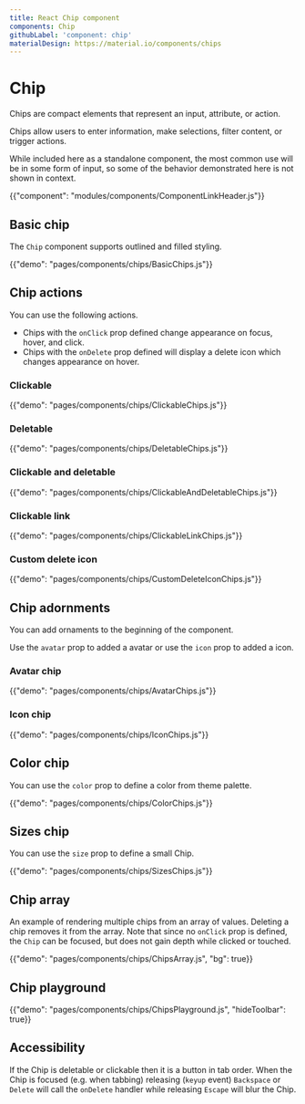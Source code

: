 ```yaml
---
title: React Chip component
components: Chip
githubLabel: 'component: chip'
materialDesign: https://material.io/components/chips
---
```


# Chip

<p class="description">Chips are compact elements that represent an input, attribute, or action.</p>

Chips allow users to enter information, make selections, filter content, or trigger actions.

While included here as a standalone component, the most common use will
be in some form of input, so some of the behavior demonstrated here is
not shown in context.

{{"component": "modules/components/ComponentLinkHeader.js"}}

## Basic chip

The `Chip` component supports outlined and filled styling.

{{"demo": "pages/components/chips/BasicChips.js"}}

## Chip actions

You can use the following actions.

- Chips with the `onClick` prop defined change appearance on focus, hover, and click.
- Chips with the `onDelete` prop defined will display a delete icon which changes appearance on hover.

### Clickable

{{"demo": "pages/components/chips/ClickableChips.js"}}

### Deletable

{{"demo": "pages/components/chips/DeletableChips.js"}}

### Clickable and deletable

{{"demo": "pages/components/chips/ClickableAndDeletableChips.js"}}

### Clickable link

{{"demo": "pages/components/chips/ClickableLinkChips.js"}}

### Custom delete icon

{{"demo": "pages/components/chips/CustomDeleteIconChips.js"}}

## Chip adornments

You can add ornaments to the beginning of the component.

Use the `avatar` prop to added a avatar or use the `icon` prop to added a icon.

### Avatar chip

{{"demo": "pages/components/chips/AvatarChips.js"}}

### Icon chip

{{"demo": "pages/components/chips/IconChips.js"}}

## Color chip

You can use the `color` prop to define a color from theme palette.

{{"demo": "pages/components/chips/ColorChips.js"}}

## Sizes chip

You can use the `size` prop to define a small Chip.

{{"demo": "pages/components/chips/SizesChips.js"}}

## Chip array

An example of rendering multiple chips from an array of values.
Deleting a chip removes it from the array. Note that since no
`onClick` prop is defined, the `Chip` can be focused, but does not
gain depth while clicked or touched.

{{"demo": "pages/components/chips/ChipsArray.js", "bg": true}}

## Chip playground

{{"demo": "pages/components/chips/ChipsPlayground.js", "hideToolbar": true}}

## Accessibility

If the Chip is deletable or clickable then it is a button in tab order. When the Chip is focused (e.g. when tabbing) releasing (`keyup` event) `Backspace` or `Delete` will call the `onDelete` handler while releasing `Escape` will blur the Chip.
